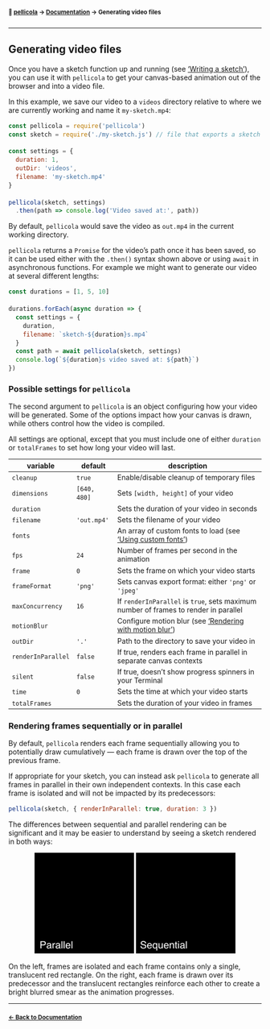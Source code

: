 #### <sup>:movie_camera: [pellicola](../README.md) → [Documentation](./README.md) → Generating video files</sup>

---

## Generating video files

Once you have a sketch function up and running (see [‘Writing a sketch’][sketch]), you can use it with `pellicola` to get your canvas-based animation out of the browser and into a video file.

In this example, we save our video to a `videos` directory relative to where we are currently working and name it `my-sketch.mp4`:

```js
const pellicola = require('pellicola')
const sketch = require('./my-sketch.js') // file that exports a sketch function

const settings = {
  duration: 1,
  outDir: 'videos',
  filename: 'my-sketch.mp4'
}

pellicola(sketch, settings)
  .then(path => console.log('Video saved at:', path))
```

By default, `pellicola` would save the video as `out.mp4` in the current working directory.

`pellicola` returns a `Promise` for the video’s path once it has been saved, so it can be used either with the `.then()` syntax shown above or using `await` in asynchronous functions. For example we might want to generate our video at several different lengths:

```js
const durations = [1, 5, 10]

durations.forEach(async duration => {
  const settings = {
    duration,
    filename: `sketch-${duration}s.mp4`
  }
  const path = await pellicola(sketch, settings)
  console.log(`${duration}s video saved at: ${path}`)
})
```

### Possible settings for `pellicola`

The second argument to `pellicola` is an object configuring how your video will be generated. Some of the options impact how your canvas is drawn, while others control how the video is compiled.

All settings are optional, except that you must include one of either `duration` or `totalFrames` to set how long your video will last.

variable           | default      | description
-------------------|--------------|---------------------------------------------------------------------
`cleanup`          | `true`       | Enable/disable cleanup of temporary files  
`dimensions`       | `[640, 480]` | Sets `[width, height]` of your video
`duration`         |              | Sets the duration of your video in seconds
`filename`         | `'out.mp4'`  | Sets the filename of your video
`fonts`            |              | An array of custom fonts to load (see [‘Using custom fonts’][fonts])
`fps`              | `24`         | Number of frames per second in the animation
`frame`            | `0`          | Sets the frame on which your video starts
`frameFormat`      | `'png'`      | Sets canvas export format: either `'png'` or `'jpeg'`
`maxConcurrency`   | `16`         | If `renderInParallel` is `true`, sets maximum number of frames to render in parallel
`motionBlur`       |              | Configure motion blur (see [‘Rendering with motion blur’][motion-blur])
`outDir`           | `'.'`        | Path to the directory to save your video in
`renderInParallel` | `false`      | If true, renders each frame in parallel in separate canvas contexts
`silent`           | `false`      | If true, doesn’t show progress spinners in your Terminal
`time`             | `0`          | Sets the time at which your video starts
`totalFrames`      |              | Sets the duration of your video in frames

### Rendering frames sequentially or in parallel

By default, `pellicola` renders each frame sequentially allowing you to potentially draw cumulatively — each frame is drawn over the top of the previous frame.

If appropriate for your sketch, you can instead ask `pellicola` to generate all frames in parallel in their own independent contexts. In this case each frame is isolated and will not be impacted by its predecessors:

```js
pellicola(sketch, { renderInParallel: true, duration: 3 })
```

The differences between sequential and parallel rendering can be significant and it may be easier to understand by seeing a sketch rendered in both ways:

<p align="center">
  <img src="assets/images/parallel-vs-sequential.gif" alt="Comparison of parallel vs sequential frame rendering">
</p>

On the left, frames are isolated and each frame contains only a single, translucent red rectangle. On the right, each frame is drawn over its predecessor and the translucent rectangles reinforce each other to create a bright blurred smear as the animation progresses.

[sketch]: ./writing-a-sketch.md
[fonts]: ./using-custom-fonts.md
[motion-blur]: ./rendering-with-motion-blur.md

---

#### <sup>[← Back to Documentation](./README.md)
